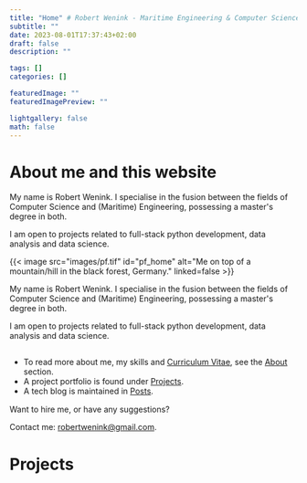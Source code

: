 ```yaml
---
title: "Home" # Robert Wenink - Maritime Engineering & Computer Science
subtitle: ""
date: 2023-08-01T17:37:43+02:00
draft: false
description: ""

tags: []
categories: []

featuredImage: ""
featuredImagePreview: ""

lightgallery: false
math: false
---
```


# About me and this website

<div class="wrap-around">
  <div id="my-name-is-before">
  
  My name is Robert Wenink. I specialise in the fusion between the fields of Computer Science and (Maritime) Engineering, possessing a master's degree in both.
  </div>
  <div id="hire-text-before">

  I am open to projects related to full-stack python development, data analysis and data science.
  </div>
<div id="img-container">
{{< image src="images/pf.tif" id="pf_home" alt="Me on top of a mountain/hill in the black forest, Germany."  linked=false >}}
</div>
<div id="fronttext">

  <div id="my-name-is-after">

  My name is Robert Wenink. I specialise in the fusion between the fields of Computer Science and (Maritime) Engineering, possessing a master's degree in both.
  </div>

  <div id="hire-text-after">

  I am open to projects related to full-stack python development, data analysis and data science.
  </div>

  </div>
  <!-- padding om de ul binnen de div te houden -->
  <div style="padding:1px;">
  
  - To read more about me, my skills and [Curriculum Vitae](/resume/), see the [About](/about/) section.
  - A project portfolio is found under [Projects](/projects/).
  - A tech blog is maintained in [Posts](/posts/).
  </div>

  <div id="hire-me">
  Want to hire me, or have any suggestions?

  <span id="contact-me">Contact me: <robertwenink@gmail.com>.</span>
  </div>

</div>

# Projects
